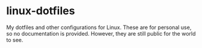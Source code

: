 # linux-dotfiles
My dotfiles and other configurations for Linux.
These are for personal use, so no documentation is provided. However, they are still public for the world to see.
